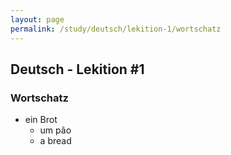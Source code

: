 ```yaml
---
layout: page
permalink: /study/deutsch/lekition-1/wortschatz
---
```


## Deutsch - Lekition #1

### Wortschatz

* ein Brot
  * um pão
  * a bread
